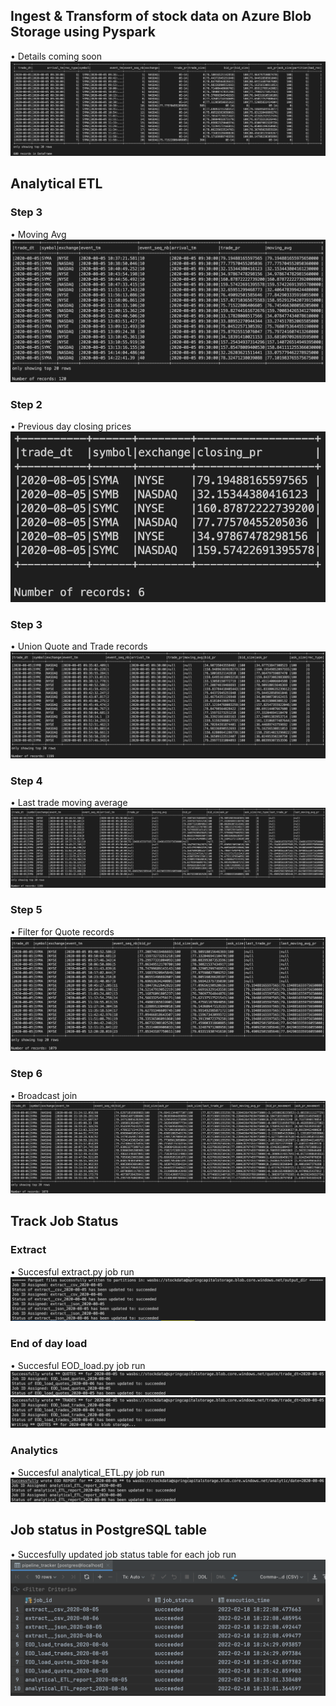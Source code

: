 ## Ingest & Transform of stock data on Azure Blob Storage using Pyspark
• Details coming soon
![spark-df](/screenshots/spark_df.png)



## Analytical ETL

### Step 3
• Moving Avg
![step_1_moving_avg](/screenshots/step_1_moving_avg.png)


### Step 2
• Previous day closing prices  
![step_2_earlier_day_closing_pr](/screenshots/step_2_earlier_day_closing_pr.png)


### Step 3
• Union Quote and Trade records
![step_3_union_quote_trade](/screenshots/step_3_union_quote_trade.png)


### Step 4
• Last trade moving average
![step_4_last_trade_moving_avg](/screenshots/step_4_last_trade_moving_avg.png)


### Step 5
• Filter for Quote records
![step_5_filter_quote_records](/screenshots/step_5_filter_quote_records.png)


### Step 6
• Broadcast join 
![step_6_final_broadcast_join](/screenshots/step_6_final_broadcast_join.png)



## Track Job Status

### Extract
• Succesful extract.py job run
![extract_success](/screenshots/extract_success.png)


### End of day load
• Succesful EOD_load.py job run
![eod_quote](/screenshots/eod_quote.png)
![eod_trade_success](/screenshots/eod_trade_success.png)


### Analytics
• Succesful analytical_ETL.py job run
![analytics_success](/screenshots/analytics_success.png)


## Job status in PostgreSQL table
• Succesfully updated job status table for each job run
![job_tracker_postgres_table](/screenshots/job_tracker_postgres_table.png)



